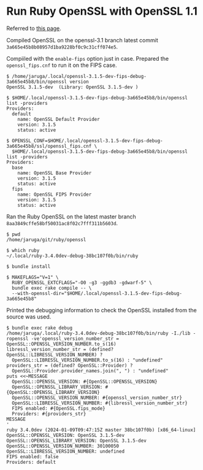 # Run Ruby OpenSSL with OpenSSL 1.1

Referred to [this page](https://github.com/ruby/openssl/blob/master/CONTRIBUTING.md#with-different-versions-of-openssl).

Compiled OpenSSL on the openssl-3.1 branch latest commit `3a665e45b8b08957d1ba9228bf0c9c31cff074e5`.

Compiiled with the `enable-fips` option just in case. Prepared the `openssl_fips.cnf` to run it on the FIPS case.

```
$ /home/jaruga/.local/openssl-3.1.5-dev-fips-debug-3a665e45b8/bin/openssl version
OpenSSL 3.1.5-dev  (Library: OpenSSL 3.1.5-dev )

$ $HOME/.local/openssl-3.1.5-dev-fips-debug-3a665e45b8/bin/openssl list -providers
Providers:
  default
    name: OpenSSL Default Provider
    version: 3.1.5
    status: active

$ OPENSSL_CONF=$HOME/.local/openssl-3.1.5-dev-fips-debug-3a665e45b8/ssl/openssl_fips.cnf \
  $HOME/.local/openssl-3.1.5-dev-fips-debug-3a665e45b8/bin/openssl list -providers
Providers:
  base
    name: OpenSSL Base Provider
    version: 3.1.5
    status: active
  fips
    name: OpenSSL FIPS Provider
    version: 3.1.5
    status: active
```

Ran the Ruby OpenSSL on the latest master branch `8aa3849cffe58bf50031ac8f02c7fff311b5603d`.

```
$ pwd
/home/jaruga/git/ruby/openssl

$ which ruby
~/.local/ruby-3.4.0dev-debug-38bc107f0b/bin/ruby

$ bundle install

$ MAKEFLAGS="V=1" \
  RUBY_OPENSSL_EXTCFLAGS="-O0 -g3 -ggdb3 -gdwarf-5" \
  bundle exec rake compile -- \
  --with-openssl-dir="$HOME/.local/openssl-3.1.5-dev-fips-debug-3a665e45b8"
```

Printed the debugging information to check the OpenSSL installed from the source was used.

```
$ bundle exec rake debug
/home/jaruga/.local/ruby-3.4.0dev-debug-38bc107f0b/bin/ruby -I./lib -ropenssl -ve'openssl_version_number_str = OpenSSL::OPENSSL_VERSION_NUMBER.to_s(16)
libressl_version_number_str = (defined? OpenSSL::LIBRESSL_VERSION_NUMBER) ?
  OpenSSL::LIBRESSL_VERSION_NUMBER.to_s(16) : "undefined"
providers_str = (defined? OpenSSL::Provider) ?
  OpenSSL::Provider.provider_names.join(", ") : "undefined"
puts <<~MESSAGE
  OpenSSL::OPENSSL_VERSION: #{OpenSSL::OPENSSL_VERSION}
  OpenSSL::OPENSSL_LIBRARY_VERSION: #{OpenSSL::OPENSSL_LIBRARY_VERSION}
  OpenSSL::OPENSSL_VERSION_NUMBER: #{openssl_version_number_str}
  OpenSSL::LIBRESSL_VERSION_NUMBER: #{libressl_version_number_str}
  FIPS enabled: #{OpenSSL.fips_mode}
  Providers: #{providers_str}
MESSAGE
'
ruby 3.4.0dev (2024-01-09T09:47:15Z master 38bc107f0b) [x86_64-linux]
OpenSSL::OPENSSL_VERSION: OpenSSL 3.1.5-dev
OpenSSL::OPENSSL_LIBRARY_VERSION: OpenSSL 3.1.5-dev
OpenSSL::OPENSSL_VERSION_NUMBER: 30100050
OpenSSL::LIBRESSL_VERSION_NUMBER: undefined
FIPS enabled: false
Providers: default
```
